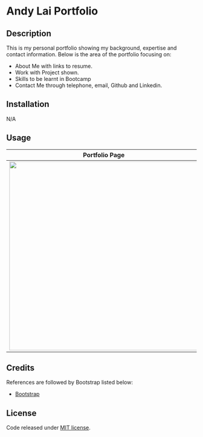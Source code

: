 # Andy Lai Portfolio

## Description

This is my personal portfolio showing my background, expertise and contact information.
Below is the area of the portfolio focusing on:
- About Me with links to resume.
- Work with Project shown.
- Skills to be learnt in Bootcamp
- Contact Me through telephone, email, Github and Linkedin.

## Installation

N/A

## Usage

<table>
  <thead>
    <tr>
      <th colspan="2">Portfolio Page</th>
    </tr>  
  </thead>
    <tr>
      <td><img src="https://amurorai203.github.io/Portfolio/images/BookStrap-Portfolio.jpg" width="500"></td>
    </tr>
  </tbody>
</table>

## Credits

References are followed by Bootstrap listed below:
- [Bootstrap](https://getbootstrap.com/)

## License

Code released under [MIT license](https://opensource.org/licenses/MIT).

